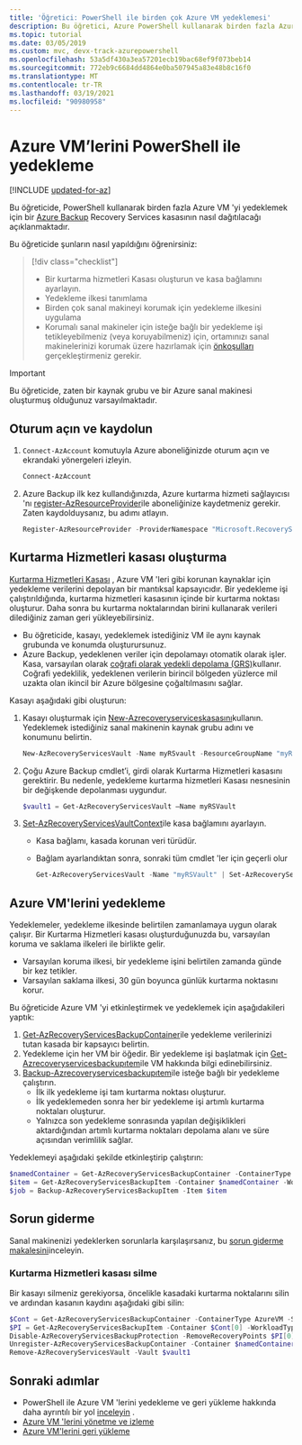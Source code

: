 ```yaml
---
title: 'Öğretici: PowerShell ile birden çok Azure VM yedeklemesi'
description: Bu öğretici, Azure PowerShell kullanarak birden fazla Azure VM 'yi bir kurtarma hizmetleri kasasına yedeklemeye ilişkin ayrıntılar sağlar.
ms.topic: tutorial
ms.date: 03/05/2019
ms.custom: mvc, devx-track-azurepowershell
ms.openlocfilehash: 53a5df430a3ea57201ecb19bac68ef9f073beb14
ms.sourcegitcommit: 772eb9c6684dd4864e0ba507945a83e48b8c16f0
ms.translationtype: MT
ms.contentlocale: tr-TR
ms.lasthandoff: 03/19/2021
ms.locfileid: "90980958"
---
```

# <a name="back-up-azure-vms-with-powershell"></a>Azure VM’lerini PowerShell ile yedekleme

[!INCLUDE [updated-for-az](../../includes/updated-for-az.md)]

Bu öğreticide, PowerShell kullanarak birden fazla Azure VM 'yi yedeklemek için bir [Azure Backup](backup-overview.md) Recovery Services kasasının nasıl dağıtılacağı açıklanmaktadır.  

Bu öğreticide şunların nasıl yapıldığını öğrenirsiniz:

> [!div class="checklist"]
>
> * Bir kurtarma hizmetleri Kasası oluşturun ve kasa bağlamını ayarlayın.
> * Yedekleme ilkesi tanımlama
> * Birden çok sanal makineyi korumak için yedekleme ilkesini uygulama
> * Korumalı sanal makineler için isteğe bağlı bir yedekleme işi tetikleyebilmeniz (veya koruyabilmeniz) için, ortamınızı sanal makinelerinizi korumak üzere hazırlamak için [önkoşulları](backup-azure-arm-vms-prepare.md) gerçekleştirmeniz gerekir.

> [!IMPORTANT]
> Bu öğreticide, zaten bir kaynak grubu ve bir Azure sanal makinesi oluşturmuş olduğunuz varsayılmaktadır.

## <a name="sign-in-and-register"></a>Oturum açın ve kaydolun

1. `Connect-AzAccount` komutuyla Azure aboneliğinizde oturum açın ve ekrandaki yönergeleri izleyin.

    ```powershell
    Connect-AzAccount
    ```

2. Azure Backup ilk kez kullandığınızda, Azure kurtarma hizmeti sağlayıcısı 'nı [register-AzResourceProvider](/powershell/module/az.Resources/Register-azResourceProvider)ile aboneliğinize kaydetmeniz gerekir. Zaten kaydolduysanız, bu adımı atlayın.

    ```powershell
    Register-AzResourceProvider -ProviderNamespace "Microsoft.RecoveryServices"
    ```

## <a name="create-a-recovery-services-vault"></a>Kurtarma Hizmetleri kasası oluşturma

[Kurtarma Hizmetleri Kasası](backup-azure-recovery-services-vault-overview.md) , Azure VM 'leri gibi korunan kaynaklar için yedekleme verilerini depolayan bir mantıksal kapsayıcıdır. Bir yedekleme işi çalıştırıldığında, kurtarma hizmetleri kasasının içinde bir kurtarma noktası oluşturur. Daha sonra bu kurtarma noktalarından birini kullanarak verileri dilediğiniz zaman geri yükleyebilirsiniz.

* Bu öğreticide, kasayı, yedeklemek istediğiniz VM ile aynı kaynak grubunda ve konumda oluşturursunuz.
* Azure Backup, yedeklenen veriler için depolamayı otomatik olarak işler. Kasa, varsayılan olarak [coğrafi olarak yedekli depolama (GRS)](../storage/common/storage-redundancy.md#geo-redundant-storage)kullanır. Coğrafi yedeklilik, yedeklenen verilerin birincil bölgeden yüzlerce mil uzakta olan ikincil bir Azure bölgesine çoğaltılmasını sağlar.

Kasayı aşağıdaki gibi oluşturun:

1. Kasayı oluşturmak için  [New-Azrecoveryserviceskasasını](/powershell/module/az.recoveryservices/new-azrecoveryservicesvault)kullanın. Yedeklemek istediğiniz sanal makinenin kaynak grubu adını ve konumunu belirtin.

    ```powershell
    New-AzRecoveryServicesVault -Name myRSvault -ResourceGroupName "myResourceGroup" -Location "EastUS"
    ```

2. Çoğu Azure Backup cmdlet’i, girdi olarak Kurtarma Hizmetleri kasasını gerektirir. Bu nedenle, yedekleme kurtarma hizmetleri Kasası nesnesinin bir değişkende depolanması uygundur.

    ```powershell
    $vault1 = Get-AzRecoveryServicesVault –Name myRSVault
    ```

3. [Set-AzRecoveryServicesVaultContext](/powershell/module/az.RecoveryServices/Set-azRecoveryServicesVaultContext)ile kasa bağlamını ayarlayın.

   * Kasa bağlamı, kasada korunan veri türüdür.
   * Bağlam ayarlandıktan sonra, sonraki tüm cmdlet 'ler için geçerli olur

     ```powershell
     Get-AzRecoveryServicesVault -Name "myRSVault" | Set-AzRecoveryServicesVaultContext
     ```

## <a name="back-up-azure-vms"></a>Azure VM'lerini yedekleme

Yedeklemeler, yedekleme ilkesinde belirtilen zamanlamaya uygun olarak çalışır. Bir Kurtarma Hizmetleri kasası oluşturduğunuzda bu, varsayılan koruma ve saklama ilkeleri ile birlikte gelir.

* Varsayılan koruma ilkesi, bir yedekleme işini belirtilen zamanda günde bir kez tetikler.
* Varsayılan saklama ilkesi, 30 gün boyunca günlük kurtarma noktasını korur.

Bu öğreticide Azure VM 'yi etkinleştirmek ve yedeklemek için aşağıdakileri yaptık:

1. [Get-AzRecoveryServicesBackupContainer](/powershell/module/az.recoveryservices/get-Azrecoveryservicesbackupcontainer)ile yedekleme verilerinizi tutan kasada bir kapsayıcı belirtin.
2. Yedekleme için her VM bir öğedir. Bir yedekleme işi başlatmak için [Get-Azrecoveryservicesbackupıtem](/powershell/module/az.recoveryservices/Get-AzRecoveryServicesBackupItem)ile VM hakkında bilgi edinebilirsiniz.
3. [Backup-Azrecoveryservicesbackupıtem](/powershell/module/az.recoveryservices/backup-Azrecoveryservicesbackupitem)ile isteğe bağlı bir yedekleme çalıştırın.
    * İlk ilk yedekleme işi tam kurtarma noktası oluşturur.
    * İlk yedeklemeden sonra her bir yedekleme işi artımlı kurtarma noktaları oluşturur.
    * Yalnızca son yedekleme sonrasında yapılan değişiklikleri aktardığından artımlı kurtarma noktaları depolama alanı ve süre açısından verimlilik sağlar.

Yedeklemeyi aşağıdaki şekilde etkinleştirip çalıştırın:

```powershell
$namedContainer = Get-AzRecoveryServicesBackupContainer -ContainerType AzureVM -Status Registered -FriendlyName "V2VM"
$item = Get-AzRecoveryServicesBackupItem -Container $namedContainer -WorkloadType AzureVM
$job = Backup-AzRecoveryServicesBackupItem -Item $item
```

## <a name="troubleshooting"></a>Sorun giderme

Sanal makinenizi yedeklerken sorunlarla karşılaşırsanız, bu [sorun giderme makalesini](backup-azure-vms-troubleshoot.md)inceleyin.

### <a name="deleting-a-recovery-services-vault"></a>Kurtarma Hizmetleri kasası silme

Bir kasayı silmeniz gerekiyorsa, öncelikle kasadaki kurtarma noktalarını silin ve ardından kasanın kaydını aşağıdaki gibi silin:

```powershell
$Cont = Get-AzRecoveryServicesBackupContainer -ContainerType AzureVM -Status Registered
$PI = Get-AzRecoveryServicesBackupItem -Container $Cont[0] -WorkloadType AzureVm
Disable-AzRecoveryServicesBackupProtection -RemoveRecoveryPoints $PI[0]
Unregister-AzRecoveryServicesBackupContainer -Container $namedContainer
Remove-AzRecoveryServicesVault -Vault $vault1
```

## <a name="next-steps"></a>Sonraki adımlar

* PowerShell ile Azure VM 'lerini yedekleme ve geri yükleme hakkında daha ayrıntılı bir yol [inceleyin](backup-azure-vms-automation.md) .
* [Azure VM 'lerini yönetme ve izleme](backup-azure-manage-vms.md)
* [Azure VM'lerini geri yükleme](backup-azure-arm-restore-vms.md)
